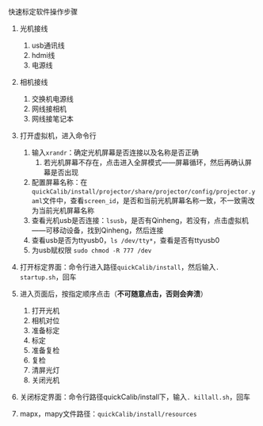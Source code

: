 快速标定软件操作步骤

1. 光机接线
   1. usb通讯线
   2. hdmi线
   3. 电源线
2. 相机接线
   1. 交换机电源线
   2. 网线接相机
   3. 网线接笔记本
3. 打开虚拟机，进入命令行
   1. 输入`xrandr`：确定光机屏幕是否连接以及名称是否正确
      1. 若光机屏幕不存在，点击进入全屏模式——屏幕循环，然后再确认屏幕是否出现
   2. 配置屏幕名称：在`quickCalib/install/projector/share/projector/config/projector.yaml`文件中，查看`screen_id`，是否和当前光机屏幕名称一致，不一致需改为当前光机屏幕名称
   3. 查看光机usb是否连接：`lsusb`，是否有Qinheng，若没有，点击虚拟机——可移动设备，找到Qinheng，然后连接
   4. 查看usb是否为ttyusb0，`ls /dev/tty*`，查看是否有ttyusb0
   5. 为usb赋权限 `sudo chmod -R 777 /dev`
4. 打开标定界面：命令行进入路径`quickCalib/install`，然后输入`. startup.sh`，回车
5. 进入页面后，按指定顺序点击（**不可随意点击，否则会奔溃**）
   1. 打开光机
   2. 相机对位
   3. 准备标定
   4. 标定
   5. 准备复检
   6. 复检
   7. 清屏光灯
   8. 关闭光机

6. 关闭标定界面：命令行路径quickCalib/install下，输入`. killall.sh`，回车
7. mapx，mapy文件路径：`quickCalib/install/resources` 
